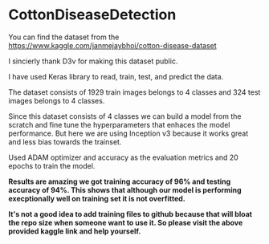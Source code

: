 # CottonDiseaseDetection

You can find the dataset from the https://www.kaggle.com/janmejaybhoi/cotton-disease-dataset

I sincierly thank D3v for making this dataset public.

I have used Keras library to read, train, test, and predict the data.

The dataset consists of 1929 train images belongs to 4 classes and 324 test images belongs to 4 classes.

Since this dataset consists of 4 classes we can build a model from the scratch and fine tune the hyperparameters that enhaces the model performance. But here we are using Inception v3 because it works great and less bias towards the trainset. 

Used ADAM optimizer and accuracy as the evaluation metrics and 20 epochs to train the model.

**Results are amazing we got training accuracy of 96% and testing accuracy of 94%. This shows that although our model is performing execptionally well on training set it is not overfitted.**

**It's not a good idea to add training files to github because that will bloat the repo size when someone want to use it. So please visit the above provided kaggle link and help yourself.**
